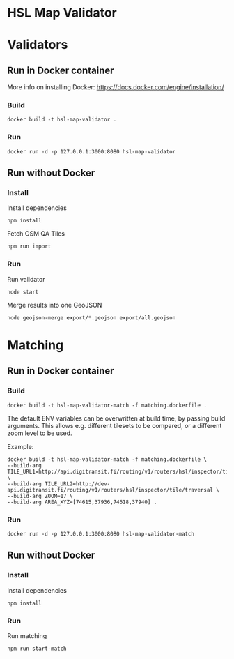 HSL Map Validator
====================

# Validators

## Run in Docker container

More info on installing Docker: https://docs.docker.com/engine/installation/

### Build

```
docker build -t hsl-map-validator .
```

### Run

```
docker run -d -p 127.0.0.1:3000:8080 hsl-map-validator
```


## Run without Docker

### Install

Install dependencies

```
npm install
```

Fetch OSM QA Tiles
```
npm run import
```

### Run

Run validator

```
node start
```

Merge results into one GeoJSON
```
node geojson-merge export/*.geojson export/all.geojson
```



# Matching

## Run in Docker container

### Build

```
docker build -t hsl-map-validator-match -f matching.dockerfile .
```

The default ENV variables can be overwritten at build time, by passing build arguments. This allows e.g. different tilesets to be compared, or a different zoom level to be used.

Example:
```
docker build -t hsl-map-validator-match -f matching.dockerfile \
--build-arg TILE_URL1=http://api.digitransit.fi/routing/v1/routers/hsl/inspector/tile/traversal \
--build-arg TILE_URL2=http://dev-api.digitransit.fi/routing/v1/routers/hsl/inspector/tile/traversal \
--build-arg ZOOM=17 \
--build-arg AREA_XYZ=[74615,37936,74618,37940] .
```

### Run

```
docker run -d -p 127.0.0.1:3000:8080 hsl-map-validator-match
```


## Run without Docker

### Install

Install dependencies

```
npm install
```

### Run

Run matching

```
npm run start-match
```